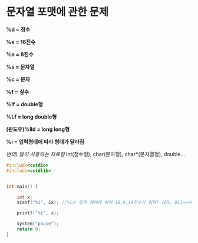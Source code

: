 # 문자열 포맷에 관한 문제

**%d = 정수**

**%x = 16진수**

**%o = 8진수**

**%s = 문자열**

**%c = 문자**

**%f = 실수**

**%lf = double형**

**%Lf = long double형**

**(윈도우)%lld = long long형**

**%i = 입력형태에 따라 형태가 달라짐**


*번외) 많이 사용하는 자료형*
int(정수형), char(문자형), char*(문자열형), double...

```c
#include<cstdio>
#include<cstdlib>


int main() {

	int x;
	scanf("%i", &x); //%i는 입력 형태에 따라 10,8,16진수가 입력! (EX. 011==>9(8진수) , 0x11 ==>17(16진수)

	printf("%i", x);

	system("pause");
	return 0;
}
```
